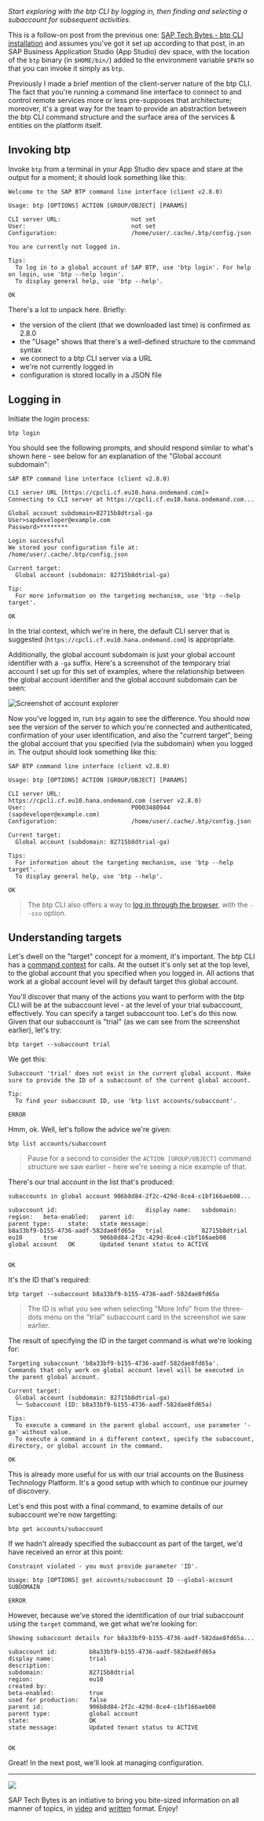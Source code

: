 _Start exploring with the btp CLI by logging in, then finding and selecting a subaccount for subsequent activities._

This is a follow-on post from the previous one: [SAP Tech Bytes - btp CLI installation](https://blogs.sap.com/2021/09/01/sap-tech-bytes-btp-cli-installation/) and assumes you've got it set up according to that post, in an SAP Business Application Studio (App Studio) dev space, with the location of the `btp` binary (in `$HOME/bin/`) added to the environment variable `$PATH` so that you can invoke it simply as `btp`.

Previously I made a brief mention of the client-server nature of the btp CLI. The fact that you're running a command line interface to connect to and control remote services more or less pre-supposes that architecture; moreover, it's a great way for the team to provide an abstraction between the btp CLI command structure and the surface area of the services & entities on the platform itself.

## Invoking btp

Invoke `btp` from a terminal in your App Studio dev space and stare at the output for a moment; it should look something like this:

```
Welcome to the SAP BTP command line interface (client v2.8.0)

Usage: btp [OPTIONS] ACTION [GROUP/OBJECT] [PARAMS]

CLI server URL:                    not set
User:                              not set
Configuration:                     /home/user/.cache/.btp/config.json

You are currently not logged in.

Tips:
  To log in to a global account of SAP BTP, use 'btp login'. For help on login, use 'btp --help login'.
  To display general help, use 'btp --help'.

OK
```

There's a lot to unpack here. Briefly:

* the version of the client (that we downloaded last time) is confirmed as 2.8.0
* the "Usage" shows that there's a well-defined structure to the command syntax
* we connect to a btp CLI server via a URL
* we're not currently logged in
* configuration is stored locally in a JSON file

## Logging in

Initiate the login process:

```
btp login
```

You should see the following prompts, and should respond similar to what's shown here - see below for an explanation of the "Global account subdomain":

```
SAP BTP command line interface (client v2.8.0)

CLI server URL [https://cpcli.cf.eu10.hana.ondemand.com]>
Connecting to CLI server at https://cpcli.cf.eu10.hana.ondemand.com...

Global account subdomain>82715b8dtrial-ga
User>sapdeveloper@example.com
Password>********

Login successful
We stored your configuration file at: /home/user/.cache/.btp/config.json

Current target:
  Global account (subdomain: 82715b8dtrial-ga)

Tip:
  For more information on the targeting mechanism, use 'btp --help target'.

OK
```

In the trial context, which we're in here, the default CLI server that
is suggested (`https://cpcli.cf.eu10.hana.ondemand.com`) is appropriate.


Additionally, the global account subdomain is just your global account identifier with a `-ga` suffix. Here's a screenshot of the temporary trial account I set up for this set of examples, where the relationship between the global account identifier and the global account subdomain can be seen:

![Screenshot of account explorer](images/account-explorer.png)

Now you've logged in, run `btp` again to see the difference. You should now see the version of the server to which you're connected and authenticated, confirmation of your user identification, and also the "current target", being the global account that you specified (via the subdomain) when you logged in. The output should look something like this:

```
SAP BTP command line interface (client v2.8.0)

Usage: btp [OPTIONS] ACTION [GROUP/OBJECT] [PARAMS]

CLI server URL:                    https://cpcli.cf.eu10.hana.ondemand.com (server v2.8.0)
User:                              P0003480944 (sapdeveloper@example.com)
Configuration:                     /home/user/.cache/.btp/config.json

Current target:
  Global account (subdomain: 82715b8dtrial-ga)

Tips:
  For information about the targeting mechanism, use 'btp --help target'.
  To display general help, use 'btp --help'.

OK
```

> The btp CLI also offers a way to [log in through the browser](https://help.sap.com/products/BTP/65de2977205c403bbc107264b8eccf4b/b2a56a8a222940089fd2704a9c26140d.html), with the `--sso` option.


## Understanding targets

Let's dwell on the "target" concept for a moment, it's important. The btp CLI has a [command context](https://help.sap.com/products/BTP/65de2977205c403bbc107264b8eccf4b/720645a3ed3945bd8d97a670b948ac07.html) for calls. At the outset it's only set at the top level, to the global account that you specified when you logged in. All actions that work at a global account level will by default target this global account.

You'll discover that many of the actions you want to perform with the btp CLI will be at the subaccount level - at the level of your trial subaccount, effectively. You can specify a target subaccount too. Let's do this now. Given that our subaccount is "trial" (as we can see from the screenshot earlier), let's try:

```
btp target --subaccount trial
```

We get this:

```
Subaccount 'trial' does not exist in the current global account. Make sure to provide the ID of a subaccount of the current global account.

Tip:
  To find your subaccount ID, use 'btp list accounts/subaccount'.

ERROR
```

Hmm, ok. Well, let's follow the advice we're given:

```
btp list accounts/subaccount
```

> Pause for a second to consider the `ACTION [GROUP/OBJECT]` command structure we saw earlier - here we're seeing a nice example of that.

There's our trial account in the list that's produced:

```
subaccounts in global account 906b8d84-2f2c-429d-8ce4-c1bf166aeb08...

subaccount id:                         display name:   subdomain:      region:   beta-enabled:   parent id:                             parent type:     state:   state message:
b8a33bf9-b155-4736-aadf-582dae8fd65a   trial           82715b8dtrial   eu10      true            906b8d84-2f2c-429d-8ce4-c1bf166aeb08   global account   OK       Updated tenant status to ACTIVE


OK
```

It's the ID that's required:

```
btp target --subaccount b8a33bf9-b155-4736-aadf-582dae8fd65a
```

> The ID is what you see when selecting "More Info" from the three-dots menu on the "trial" subaccount card in the screenshot we saw earlier.

The result of specifying the ID in the target command is what we're looking for:

```
Targeting subaccount 'b8a33bf9-b155-4736-aadf-582dae8fd65a'.
Commands that only work on global account level will be executed in the parent global account.

Current target:
  Global account (subdomain: 82715b8dtrial-ga)
  └─ Subaccount (ID: b8a33bf9-b155-4736-aadf-582dae8fd65a)

Tips:
  To execute a command in the parent global account, use parameter '-ga' without value.
  To execute a command in a different context, specify the subaccount, directory, or global account in the command.

OK
```

This is already more useful for us with our trial accounts on the Business Technology Platform. It's a good setup with which to continue our journey of discovery.

Let's end this post with a final command, to examine details of our subaccount we're now targetting:

```
btp get accounts/subaccount
```

If we hadn't already specified the subaccount as part of the target, we'd have received an error at this point:

```
Constraint violated - you must provide parameter 'ID'.

Usage: btp [OPTIONS] get accounts/subaccount ID --global-account SUBDOMAIN

ERROR
```

However, because we've stored the identification of our trial subaccount using the `target` command, we get what we're looking for:

```
Showing subaccount details for b8a33bf9-b155-4736-aadf-582dae8fd65a...

subaccount id:         b8a33bf9-b155-4736-aadf-582dae8fd65a
display name:          trial
description:
subdomain:             82715b8dtrial
region:                eu10
created by:
beta-enabled:          true
used for production:   false
parent id:             906b8d84-2f2c-429d-8ce4-c1bf166aeb08
parent type:           global account
state:                 OK
state message:         Updated tenant status to ACTIVE


OK
```

Great! In the next post, we'll look at managing configuration.

---

![](https://blogs.sap.com/wp-content/uploads/2021/02/screenshot-2021-02-22-at-11.00.25.png)


SAP Tech Bytes is an initiative to bring you bite-sized information on all manner of topics, in [video](https://www.youtube.com/playlist?list=PL6RpkC85SLQC3HBShmlMaPu_nL--4f20z) and [written](https://blogs.sap.com/tag/sap-tech-bytes/) format. Enjoy!
